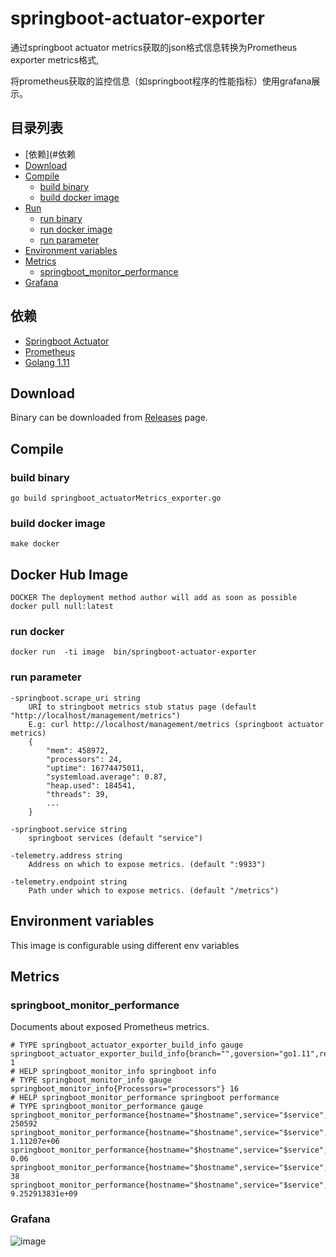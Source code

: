 # springboot-actuator-exporter

通过springboot actuator metrics获取的json格式信息转换为Prometheus exporter metrics格式,

将prometheus获取的监控信息（如springboot程序的性能指标）使用grafana展示。


## 目录列表
* [依赖](#依赖
* [Download](#download)
* [Compile](#compile)
  * [build binary](#build-binary)
  * [build docker image](#build-docker-image)
* [Run](#run)
  * [run binary](#run-binary)
  * [run docker image](#run-docker-image)
  * [run parameter](#run-parameter)
* [Environment variables](#environment-variables)
* [Metrics](#metrics)
  * [springboot_monitor_performance](#springboot_monitor_performance)
* [Grafana](#grafana)



## 依赖

* [Springboot Actuator](https://docs.spring.io/spring-boot/docs/current/reference/html/production-ready-endpoints.html)
* [Prometheus](https://prometheus.io/)
* [Golang 1.11](https://golang.org/)


## Download

Binary can be downloaded from [Releases](https://github.com/liyinda/springboot-actuator-exporter/releases) page.

## Compile

### build binary

``` shell
go build springboot_actuatorMetrics_exporter.go
```
### build docker image
``` shell
make docker
```

## Docker Hub Image
``` shell
DOCKER The deployment method author will add as soon as possible 
docker pull null:latest
```
### run docker
```
docker run  -ti image  bin/springboot-actuator-exporter
```

### run parameter
```shell
-springboot.scrape_uri string
    URI to stringboot metrics stub status page (default "http://localhost/management/metrics")
    E.g: curl http://localhost/management/metrics (springboot actuator metrics)
    {
        "mem": 458972,
        "processors": 24,
        "uptime": 16774475011,
        "systemload.average": 0.87,
        "heap.used": 184541,
        "threads": 39,
        ...
    } 

-springboot.service string
    springboot services (default "service")

-telemetry.address string
    Address on which to expose metrics. (default ":9933")

-telemetry.endpoint string
    Path under which to expose metrics. (default "/metrics")

```

## Environment variables

This image is configurable using different env variables

## Metrics

### springboot_monitor_performance
Documents about exposed Prometheus metrics.

``` 
# TYPE springboot_actuator_exporter_build_info gauge
springboot_actuator_exporter_build_info{branch="",goversion="go1.11",revision="",version=""} 1
# HELP springboot_monitor_info springboot info
# TYPE springboot_monitor_info gauge
springboot_monitor_info{Processors="processors"} 16
# HELP springboot_monitor_performance springboot performance
# TYPE springboot_monitor_performance gauge
springboot_monitor_performance{hostname="$hostname",service="$service",sys="heap"} 250592
springboot_monitor_performance{hostname="$hostname",service="$service",sys="memory"} 1.11207e+06
springboot_monitor_performance{hostname="$hostname",service="$service",sys="systemload"} 0.06
springboot_monitor_performance{hostname="$hostname",service="$service",sys="threads"} 38
springboot_monitor_performance{hostname="$hostname",service="$service",sys="uptime"} 9.252913831e+09

```

### Grafana

![image](https://github.com/liyinda/springboot-actuator-exporter/blob/master/jpg/grafana.jpg)
